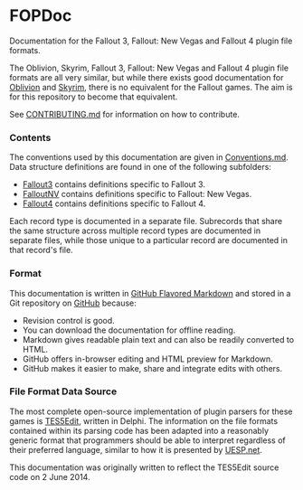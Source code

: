 FOPDoc
======

Documentation for the Fallout 3, Fallout: New Vegas and Fallout 4 plugin file formats.

The Oblivion, Skyrim, Fallout 3, Fallout: New Vegas and Fallout 4 plugin file formats are all very similar, but while there exists good documentation for [Oblivion](http://www.uesp.net/wiki/Tes4Mod:Mod_File_Format) and [Skyrim](http://www.uesp.net/wiki/Tes5Mod:Mod_File_Format), there is no equivalent for the Fallout games. The aim is for this repository to become that equivalent.

See [CONTRIBUTING.md](CONTRIBUTING.md) for information on how to contribute.

### Contents

The conventions used by this documentation are given in [Conventions.md](Conventions.md). Data structure definitions are found in one of the following subfolders:

* [Fallout3](Fallout3) contains definitions specific to Fallout 3.
* [FalloutNV](FalloutNV) contains definitions specific to Fallout: New Vegas.
* [Fallout4](Fallout4) contains definitions specific to Fallout 4.

Each record type is documented in a separate file. Subrecords that share the same structure across multiple record types are documented in separate files, while those unique to a particular record are documented in that record's file.

### Format

This documentation is written in [GitHub Flavored Markdown](https://guides.github.com/overviews/mastering-markdown/) and stored in a Git repository on [GitHub](https://github.com/WrinklyNinja/fopdoc) because:

* Revision control is good.
* You can download the documentation for offline reading.
* Markdown gives readable plain text and can also be readily converted to HTML.
* GitHub offers in-browser editing and HTML preview for Markdown.
* GitHub makes it easier to make, share and integrate edits with others.

### File Format Data Source

The most complete open-source implementation of plugin parsers for these games is [TES5Edit](https://github.com/TES5Edit/TES5Edit), written in Delphi. The information on the file formats contained within its parsing code has been adapted into a reasonably generic format that programmers should be able to interpret regardless of their preferred language, similar to how it is presented by [UESP.net](http://www.uesp.net/wiki/Tes5Mod:Mod_File_Format).

This documentation was originally written to reflect the TES5Edit source code on 2 June 2014.

